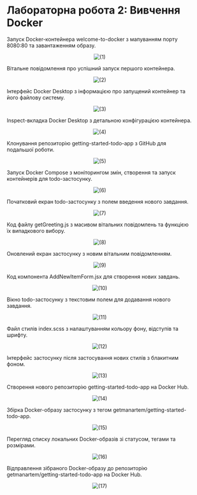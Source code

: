 # Лабораторна робота 2: Вивчення Docker

Запуск Docker-контейнера welcome-to-docker з мапуванням порту 8080:80 та завантаженням образу.

<p align="center">
<img src="Screenshots/ (1).png" alt="(1)"/>
</p>

Вітальне повідомлення про успішний запуск першого контейнера.

<p align="center">
<img src="Screenshots/ (2).png" alt="(2)"/>
</p>

Інтерфейс Docker Desktop з інформацією про запущений контейнер та його файлову систему.

<p align="center">
<img src="Screenshots/ (3).png" alt="(3)"/>
</p>

Inspect-вкладка Docker Desktop з детальною конфігурацією контейнера.

<p align="center">
<img src="Screenshots/ (4).png" alt="(4)"/>
</p>

Клонування репозиторію getting-started-todo-app з GitHub для подальшої роботи.

<p align="center">
<img src="Screenshots/ (5).png" alt="(5)"/>
</p>

Запуск Docker Compose з моніторингом змін, створення та запуск контейнерів для todo-застосунку.

<p align="center">
<img src="Screenshots/ (6).png" alt="(6)"/>
</p>

Початковий екран todo-застосунку з полем введення нового завдання.

<p align="center">
<img src="Screenshots/ (7).png" alt="(7)"/>
</p>

Код файлу getGreeting.js з масивом вітальних повідомлень та функцією їх випадкового вибору.

<p align="center">
<img src="Screenshots/ (8).png" alt="(8)"/>
</p>

Оновлений екран застосунку з новим вітальним повідомленням.

<p align="center">
<img src="Screenshots/ (9).png" alt="(9)"/>
</p>

Код компонента AddNewItemForm.jsx для створення нових завдань.

<p align="center">
<img src="Screenshots/ (10).png" alt="(10)"/>
</p>

Вікно todo-застосунку з текстовим полем для додавання нового завдання.

<p align="center">
<img src="Screenshots/ (11).png" alt="(11)"/>
</p>

Файл стилів index.scss з налаштуванням кольору фону, відступів та шрифту.

<p align="center">
<img src="Screenshots/ (12).png" alt="(12)"/>
</p>

Інтерфейс застосунку після застосування нових стилів з блакитним фоном.

<p align="center">
<img src="Screenshots/ (13).png" alt="(13)"/>
</p>

Створення нового репозиторію getting-started-todo-app на Docker Hub.

<p align="center">
<img src="Screenshots/ (14).png" alt="(14)"/>
</p>

Збірка Docker-образу застосунку з тегом getmanartem/getting-started-todo-app.

<p align="center">
<img src="Screenshots/ (15).png" alt="(15)"/>
</p>

Перегляд списку локальних Docker-образів зі статусом, тегами та розмірами.

<p align="center">
<img src="Screenshots/ (16).png" alt="(16)"/>
</p>

Відправлення зібраного Docker-образу до репозиторію getmanartem/getting-started-todo-app на Docker Hub.

<p align="center">
<img src="Screenshots/ (17).png" alt="(17)"/>
</p>
